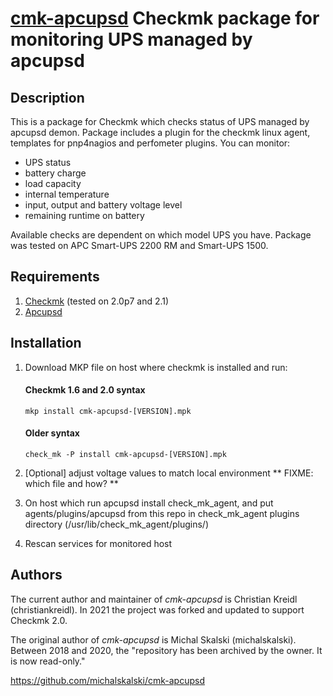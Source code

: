 [cmk-apcupsd](https://github.com/christiankreidl/cmk-apcupsd) Checkmk package for monitoring UPS managed by apcupsd
=========

Description
---------

This is a package for Checkmk which checks status of UPS managed by apcupsd demon.
Package includes a plugin for the checkmk linux agent, templates for pnp4nagios and perfometer plugins.
You can monitor:
* UPS status
* battery charge
* load capacity
* internal temperature
* input, output and battery voltage level
* remaining runtime on battery

Available checks are dependent on which model UPS you have. Package was tested on APC Smart-UPS 2200 RM and Smart-UPS 1500.
 

Requirements
---------

1. [Checkmk](https://checkmk.com/download) (tested on 2.0p7 and 2.1)
2. [Apcupsd](http://www.apcupsd.org/)


Installation
-----------

1. Download MKP file on host where checkmk is installed and run:
   #### Checkmk 1.6 and 2.0 syntax
   ```
   mkp install cmk-apcupsd-[VERSION].mpk
   ```

   #### Older syntax
   ```
   check_mk -P install cmk-apcupsd-[VERSION].mpk
   ```
2. [Optional] adjust voltage values to match local environment
   ** FIXME: which file and how? **
3. On host which run apcupsd install check_mk_agent, and put agents/plugins/apcupsd from this repo in check_mk_agent plugins directory (/usr/lib/check_mk_agent/plugins/)
4. Rescan services for monitored host


Authors
-------

The current author and maintainer of *cmk-apcupsd* is Christian Kreidl
(christiankreidl).  In 2021 the project was forked and updated to support
Checkmk 2.0.


The original author of *cmk-apcupsd* is Michal Skalski (michalskalski).  Between
2018 and 2020, the "repository has been archived by the owner.  It is now
read-only."

 https://github.com/michalskalski/cmk-apcupsd
